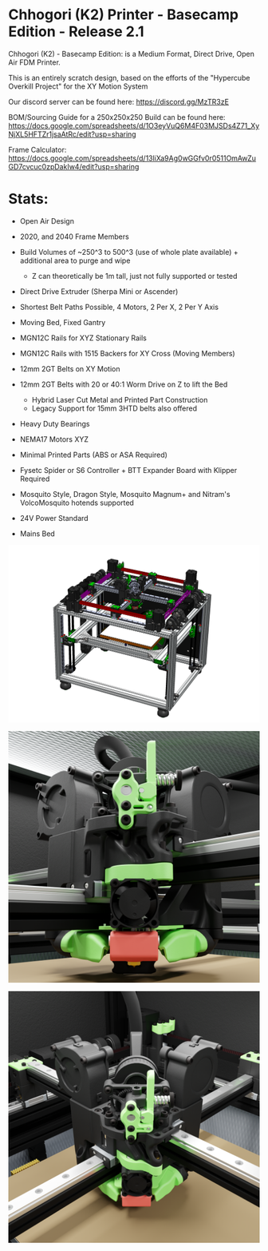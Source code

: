 # Chhogori (K2) Printer - Basecamp Edition - Release 2.1

Chhogori (K2) - Basecamp Edition: is a Medium Format, Direct Drive, Open Air FDM Printer.

This is an entirely scratch design, based on the efforts of the "Hypercube Overkill Project" for the XY Motion System

Our discord server can be found here: https://discord.gg/MzTR3zE

BOM/Sourcing Guide for a 250x250x250 Build can be found here: https://docs.google.com/spreadsheets/d/1O3eyVuQ6M4F03MJSDs4Z71_XyNjXL5HFTZr1jsaAtRc/edit?usp=sharing

Frame Calculator: https://docs.google.com/spreadsheets/d/13liXa9Ag0wGGfv0r0511OmAwZuGD7cvcuc0zpDakIw4/edit?usp=sharing

# Stats:
- Open Air Design
- 2020, and 2040 Frame Members
- Build Volumes of ~250^3 to 500^3 (use of whole plate available) + additional area to purge and wipe
     - Z can theoretically be 1m tall, just not fully supported or tested

- Direct Drive Extruder (Sherpa Mini or Ascender)

- Shortest Belt Paths Possible, 4 Motors, 2 Per X, 2 Per Y Axis
- Moving Bed, Fixed Gantry

- MGN12C Rails for XYZ Stationary Rails
- MGN12C Rails with 1515 Backers for XY Cross (Moving Members)
- 12mm 2GT Belts on XY Motion 
- 12mm 2GT Belts with 20 or 40:1 Worm Drive on Z to lift the Bed 
	 - Hybrid Laser Cut Metal and Printed Part Construction
	 - Legacy Support for 15mm 3HTD belts also offered
- Heavy Duty Bearings
- NEMA17 Motors XYZ

- Minimal Printed Parts (ABS or ASA Required)

- Fysetc Spider or S6 Controller + BTT Expander Board with Klipper Required
- Mosquito Style, Dragon Style, Mosquito Magnum+ and Nitram's VolcoMosquito hotends supported
- 24V Power Standard
- Mains Bed

![Image of Machine with Panels](Archive/Release_2_0_1/Images/K2_BC_ISO_CAD_1.PNG?raw=true)

![Image of Toolhead 1](Archive/Release_2_0_1/Images/1800px_k2_r2_render_toolhead_lower.png?raw=true)

![Image of Toolhead 2](Archive/Release_2_0_1/Images/1800px_k2_r2_render_toolhead_upper.png?raw=true)
